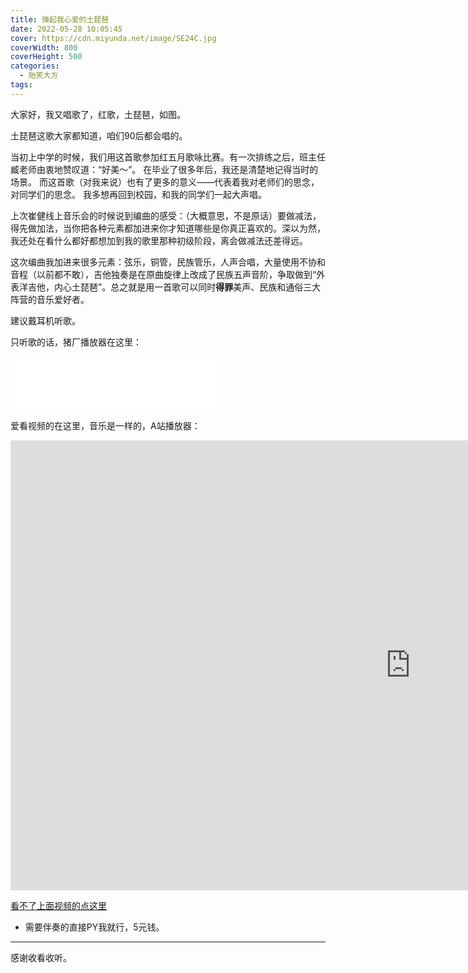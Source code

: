 ```yaml
---
title: 弹起我心爱的土琵琶
date: 2022-05-28 10:05:45
cover: https://cdn.miyunda.net/image/SE24C.jpg
coverWidth: 800
coverHeight: 500
categories:
  - 贻笑大方
tags:
---
```



大家好，我又唱歌了，红歌，土琵琶，如图。

<!-- more -->
土琵琶这歌大家都知道，咱们90后都会唱的。

当初上中学的时候，我们用这首歌参加红五月歌咏比赛。有一次排练之后，班主任臧老师由衷地赞叹道：“好美～”。 在毕业了很多年后，我还是清楚地记得当时的场景。 而这首歌（对我来说）也有了更多的意义——代表着我对老师们的思念，对同学们的思念。 我多想再回到校园，和我的同学们一起大声唱。

上次崔健线上音乐会的时候说到编曲的感受：（大概意思，不是原话）要做减法，得先做加法，当你把各种元素都加进来你才知道哪些是你真正喜欢的。深以为然，我还处在看什么都好都想加到我的歌里那种初级阶段，离会做减法还差得远。

这次编曲我加进来很多元素：弦乐，铜管，民族管乐，人声合唱，大量使用不协和音程（以前都不敢），吉他独奏是在原曲旋律上改成了民族五声音阶，争取做到“外表洋吉他，内心土琵琶”。总之就是用一首歌可以同时**得罪**美声、民族和通俗三大阵营的音乐爱好者。

建议戴耳机听歌。

只听歌的话，猪厂播放器在这里：

<iframe frameborder="no" border="0" marginwidth="0" marginheight="0" width=330 height=86 src="//music.163.com/outchain/player?type=2&id=1951302131&auto=0&height=66"></iframe>


爱看视频的在这里，音乐是一样的，A站播放器：

<iframe id="spkj" src="https://www.acfun.cn/player/ac34770226ac35036594" style="height: 720px; width: 1280px; left: 0px; top: 0px;" frameborder="no" scrolling="no" allowfullscreen="allowfullscreen"> </iframe>

[看不了上面视频的点这里](https://www.acfun.cn/v/ac35036594?shareUid=31166672)

* 需要伴奏的直接PY我就行，5元钱。

---

感谢收看收听。